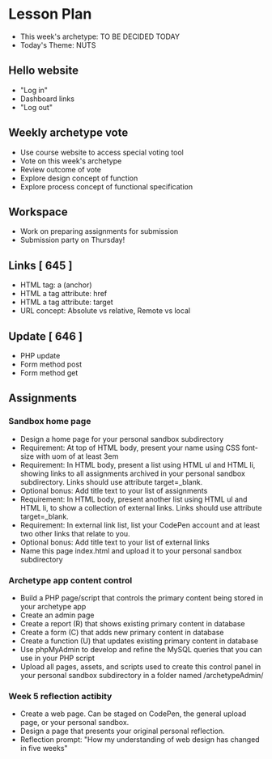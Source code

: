 # Lesson Plan
- This week's archetype: TO BE DECIDED TODAY
- Today's Theme: NUTS

## Hello website
- "Log in"
- Dashboard links
- "Log out"

## Weekly archetype vote
- Use course website to access special voting tool
- Vote on this week's archetype
- Review outcome of vote
- Explore design concept of function
- Explore process concept of functional specification

## Workspace
- Work on preparing assignments for submission
- Submission party on Thursday!

## Links [ 645 ]
- HTML tag: a (anchor)
- HTML a tag attribute: href
- HTML a tag attribute: target
- URL concept: Absolute vs relative, Remote vs local

## Update [ 646 ]
- PHP update
- Form method post
- Form method get

## Assignments

### Sandbox home page
- Design a home page for your personal sandbox subdirectory
- Requirement: At top of HTML body, present your name using CSS font-size with uom of at least 3em 
- Requirement: In HTML body, present a list using HTML ul and HTML li, showing links to all assignments archived in your personal sandbox subdirectory.  Links should use attribute target=_blank.
- Optional bonus: Add title text to your list of assignments
- Requirement: In HTML body, present another list using HTML ul and HTML li, to show a collection of external links. Links should use attribute target=_blank.
- Requirement: In external link list, list your CodePen account and at least two other links that relate to you.
- Optional bonus: Add title text to your list of external links
- Name this page index.html and upload it to your personal sandbox subdirectory

### Archetype app content control
- Build a PHP page/script that controls the primary content being stored in your archetype app
- Create an admin page
- Create a report (R) that shows existing primary content in database
- Create a form (C) that adds new primary content in database
- Create a function (U) that updates existing primary content in database
- Use phpMyAdmin to develop and refine the MySQL queries that you can use in your PHP script
- Upload all pages, assets, and scripts used to create this control panel in your personal sandbox subdirectory in a folder named /archetypeAdmin/

### Week 5 reflection actibity
- Create a web page. Can be staged on CodePen, the general upload page, or your personal sandbox.
- Design a page that presents your original personal reflection.
- Reflection prompt: "How my understanding of web design has changed in five weeks"
